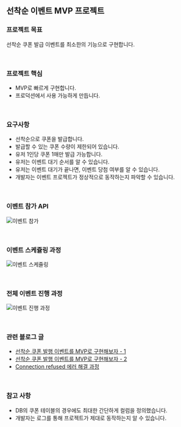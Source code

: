 ## 선착순 이벤트 MVP 프로젝트

### 프로젝트 목표
선착순 쿠폰 발급 이벤트를 최소한의 기능으로 구현합니다.

<br>

### 프로젝트 핵심
+ MVP로 빠르게 구현합니다.
+ 프로덕션에서 사용 가능하게 만듭니다.

<br>

### 요구사항

+ 선착순으로 쿠폰을 발급합니다.
+ 발급할 수 있는 쿠폰 수량이 제한되어 있습니다.
+ 유저 1인당 쿠폰 1매만 발급 가능합니다.
+ 유저는 이벤트 대기 순서를 알 수 있습니다.
+ 유저는 이벤트 대기가 끝나면, 이벤트 당첨 여부를 알 수 있습니다.
+ 개발자는 이벤트 프로젝트가 정상적으로 동작하는지 파악할 수 있습니다.

<br>

### 이벤트 참가 API

![이벤트 참가](https://github.com/user-attachments/assets/e8bc13ea-9ba4-4393-8f95-1b27a072acd7)

<br>

### 이벤트 스케쥴링 과정

![이벤트 스케쥴링](https://github.com/user-attachments/assets/e6442472-cf96-463a-ab71-ea23d405f9a8)

<br>

### 전체 이벤트 진행 과정

![이벤트 진행 과정](https://github.com/user-attachments/assets/e1b2329e-207c-4b8b-9f14-881502fe5411)

<br>

### 관련 블로그 글

+ [선착순 쿠폰 발행 이벤트를 MVP로 구현해보자 - 1](https://velog.io/@hwicode/%EC%84%A0%EC%B0%A9%EC%88%9C-%EC%BF%A0%ED%8F%B0-%EB%B0%9C%ED%96%89-%EC%9D%B4%EB%B2%A4%ED%8A%B8%EB%A5%BC-MVP%EB%A1%9C-%EA%B5%AC%ED%98%84%ED%95%B4%EB%B3%B4%EC%9E%90-1)
+ [선착순 쿠폰 발행 이벤트를 MVP로 구현해보자 - 2](https://velog.io/@hwicode/%EC%84%A0%EC%B0%A9%EC%88%9C-%EC%BF%A0%ED%8F%B0-%EB%B0%9C%ED%96%89-%EC%9D%B4%EB%B2%A4%ED%8A%B8%EB%A5%BC-MVP%EB%A1%9C-%EA%B5%AC%ED%98%84%ED%95%B4%EB%B3%B4%EC%9E%90-2)
+ [Connection refused 에러 해결 과정](https://velog.io/@hwicode/Connection-refused-%EC%97%90%EB%9F%AC-%ED%95%B4%EA%B2%B0-%EA%B3%BC%EC%A0%95)


<br>

### 참고 사항
+ DB의 쿠폰 테이블의 경우에도 최대한 간단하게 컬럼을 정의했습니다.
+ 개발자는 로그를 통해 프로젝트가 제대로 동작하는지 알 수 있습니다.

